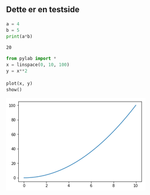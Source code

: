 
## Dette er en testside




```python
a = 4
b = 5
print(a*b)
```

    20



```python
from pylab import *
x = linspace(0, 10, 100)
y = x**2

plot(x, y)
show()
```


![png](side1_files/side1_2_0.png)



```python

```
